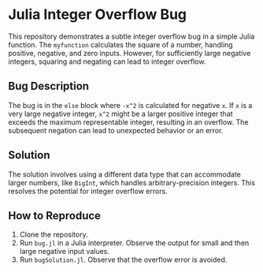 # Julia Integer Overflow Bug
This repository demonstrates a subtle integer overflow bug in a simple Julia function. The `myfunction` calculates the square of a number, handling positive, negative, and zero inputs. However, for sufficiently large negative integers, squaring and negating can lead to integer overflow.

## Bug Description
The bug is in the `else` block where `-x^2` is calculated for negative `x`. If `x` is a very large negative integer, `x^2` might be a larger positive integer that exceeds the maximum representable integer, resulting in an overflow. The subsequent negation can lead to unexpected behavior or an error.

## Solution
The solution involves using a different data type that can accommodate larger numbers, like `BigInt`, which handles arbitrary-precision integers. This resolves the potential for integer overflow errors.

## How to Reproduce
1. Clone the repository.
2. Run `bug.jl` in a Julia interpreter. Observe the output for small and then large negative input values.   
3. Run `bugSolution.jl`. Observe that the overflow error is avoided. 
